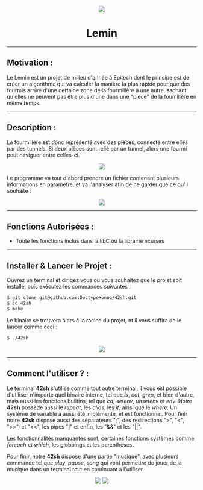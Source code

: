 <p align="center">
  <img src="https://user-images.githubusercontent.com/91092610/174770992-1d81aca2-0cfc-4db9-a570-eec8c897ca00.png" />
</p>
<h1 align="center">
   Lemin
</h1>

---

## Motivation : 

Le Lemin est un projet de milieu d'année à Epitech dont le principe est de créer un algorithme qui va calculer la manière la plus rapide pour que des fourmis arrive d'une certaine zone de la fourmilière à une autre, sachant qu'elles ne peuvent pas être plus d'une dans une "pièce" de la foumilière en même temps.

---

## Description :

La fourmilière est donc représenté avec des pièces, connecté entre elles par des tunnels. Si deux pièces sont relié par un tunnel, alors une fourmi peut naviguer entre celles-ci.
<p align="center">
  <img src="https://user-images.githubusercontent.com/91092610/174772818-a1645ccd-dd43-405d-9115-6b88a4f94210.png">
</p>
Le programme va tout d'abord prendre un fichier contenant plusieurs informations en paramètre, et va l'analyser afin de ne garder que ce qu'il souhaite : 
<p align="center">
  <img src="https://user-images.githubusercontent.com/91092610/174781673-d3e96357-fca7-47b4-8070-3cd3afe871a2.png">
</p>


---

## Fonctions Autorisées : 

- Toute les fonctions inclus dans la libC ou la librairie ncurses

---

## Installer & Lancer le Projet :

Ouvrez un terminal et dirigez vous ou vous souhaitez que le projet soit installé, puis exécutez les commandes suivantes : 
```bash
$ git clone git@github.com:DoctypeHonoo/42sh.git
$ cd 42sh
$ make
```
Le binaire se trouvera alors à la racine du projet, et il vous suffira de le lancer comme ceci : 
```bash
$ ./42sh
```
<p align="center">
  <img src="https://user-images.githubusercontent.com/91092610/174632028-6e1fda10-d7cb-45e9-8c58-7c2d207b5091.png">
</p>

---

## Comment l'utiliser ? : 

Le terminal **42sh** s'utilise comme tout autre terminal, il vous est possible d'utiliser n'importe quel binaire interne, tel que *ls*, *cat*, *grep*, et bien d'autre, mais aussi les fonctions builtins, tel que *cd*, *setenv*, *unsetenv* et *env*. Notre **42sh** possède aussi le *repeat*, les *alias*, les *if*, ainsi que le *where*. Un système de variable a aussi été implémenté, et est fonctionnel. Pour finir notre **42sh** dispose aussi des séparateurs ";", des redirections ">", "<", ">>", et "<<", les pipes "|" et enfin, les "&&" et les "||".

Les fonctionnalités manquantes sont, certaines fonctions systèmes comme *foreach* et *which*, les globbings et les parenthèses.

Pour finir, notre **42sh** dispose d'une partie "musique", avec plusieurs commande tel que *play*, *pause*, *song* qui vont permettre de jouer de la musique dans un terminal tout en continuant à l'utiliser.

<p align="center">
  <img src="https://user-images.githubusercontent.com/91092610/174633287-8bd8b8ae-a562-4978-99da-c5b08c485989.png">
  <img src="https://user-images.githubusercontent.com/91092610/174634380-70ca82e6-a3eb-41c4-b07f-ebbfceb77f91.png">
</p>
